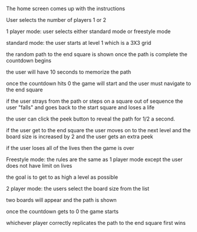 
The home screen comes up with the instructions

User selects the number of players 1 or 2

1 player mode:
user selects either standard mode or freestyle mode

standard mode:
the user starts at level 1 which is a 3X3 grid

the random path to the end square is shown once the path is complete the countdown begins

the user will have 10 seconds to memorize the path

once the countdown hits 0 the game will start and the user must navigate to the end square

if the user strays from the path or steps on a square out of sequence the user "falls" and goes back to the start square and loses a life

the user can click the peek button to reveal the path for 1/2 a second.

if the user get to the end square the user moves on to the next level and the board size is increased by 2 and the user gets an extra peek

if the user loses all of the lives then the game is over

Freestyle mode:
the rules are the same as 1 player mode except the user does not have limit on lives

the goal is to get to as high a level as possible

2 player mode:
the users select the board size from the list

two boards will appear and the path is shown

once the countdown gets to 0 the game starts 

whichever player correctly replicates the path to the end square first wins












